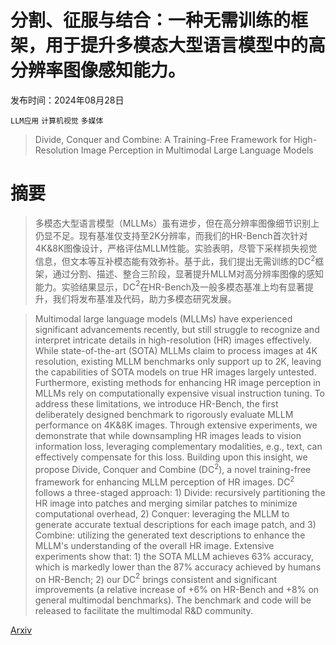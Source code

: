 # 分割、征服与结合：一种无需训练的框架，用于提升多模态大型语言模型中的高分辨率图像感知能力。

发布时间：2024年08月28日

`LLM应用` `计算机视觉` `多媒体`

> Divide, Conquer and Combine: A Training-Free Framework for High-Resolution Image Perception in Multimodal Large Language Models

# 摘要

> 多模态大型语言模型（MLLMs）虽有进步，但在高分辨率图像细节识别上仍显不足。现有基准仅支持至2K分辨率，而我们的HR-Bench首次针对4K&8K图像设计，严格评估MLLM性能。实验表明，尽管下采样损失视觉信息，但文本等互补模态能有效弥补。基于此，我们提出无需训练的DC$^2$框架，通过分割、描述、整合三阶段，显著提升MLLM对高分辨率图像的感知能力。实验结果显示，DC$^2$在HR-Bench及一般多模态基准上均有显著提升，我们将发布基准及代码，助力多模态研究发展。

> Multimodal large language models (MLLMs) have experienced significant advancements recently, but still struggle to recognize and interpret intricate details in high-resolution (HR) images effectively. While state-of-the-art (SOTA) MLLMs claim to process images at 4K resolution, existing MLLM benchmarks only support up to 2K, leaving the capabilities of SOTA models on true HR images largely untested. Furthermore, existing methods for enhancing HR image perception in MLLMs rely on computationally expensive visual instruction tuning. To address these limitations, we introduce HR-Bench, the first deliberately designed benchmark to rigorously evaluate MLLM performance on 4K&8K images. Through extensive experiments, we demonstrate that while downsampling HR images leads to vision information loss, leveraging complementary modalities, e.g., text, can effectively compensate for this loss. Building upon this insight, we propose Divide, Conquer and Combine (DC$^2$), a novel training-free framework for enhancing MLLM perception of HR images. DC$^2$ follows a three-staged approach: 1) Divide: recursively partitioning the HR image into patches and merging similar patches to minimize computational overhead, 2) Conquer: leveraging the MLLM to generate accurate textual descriptions for each image patch, and 3) Combine: utilizing the generated text descriptions to enhance the MLLM's understanding of the overall HR image. Extensive experiments show that: 1) the SOTA MLLM achieves 63% accuracy, which is markedly lower than the 87% accuracy achieved by humans on HR-Bench; 2) our DC$^2$ brings consistent and significant improvements (a relative increase of +6% on HR-Bench and +8% on general multimodal benchmarks). The benchmark and code will be released to facilitate the multimodal R&D community.

[Arxiv](https://arxiv.org/abs/2408.15556)